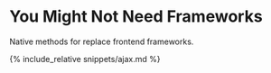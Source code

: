 # You Might Not Need Frameworks
Native methods for replace frontend frameworks.

{% include_relative snippets/ajax.md %}
